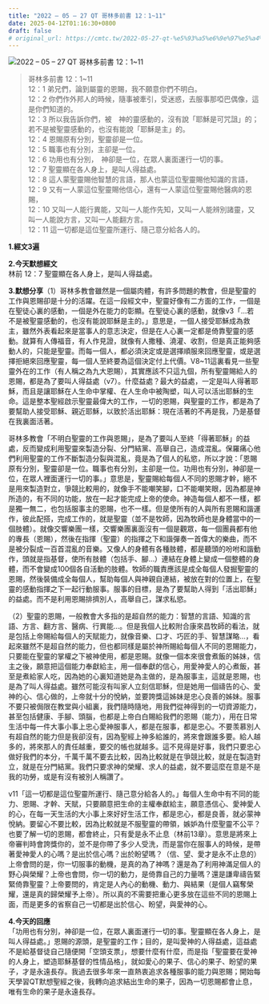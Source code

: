 ```yaml
---
title: "2022 – 05 – 27 QT 哥林多前書 12：1~11"
date: 2025-04-12T01:16:30+0800
draft: false
# original_url: https://cmtc.tw/2022-05-27-qt-%e5%93%a5%e6%9e%97%e5%a4%9a%e5%89%8d%e6%9b%b8-12%ef%bc%9a111
---
```


![2022 – 05 – 27 QT 哥林多前書 12：1\~11](/images/qt.jpg  "2022 – 05 – 27 QT 哥林多前書 12：1\~11")

> 哥林多前書 12：1\~11  
> 12：1 弟兄們，論到屬靈的恩賜，我不願意你們不明白。  
> 12：2 你們作外邦人的時候，隨事被牽引，受迷惑，去服事那啞巴偶像，這是你們知道的。  
> 12：3 所以我告訴你們，被　神的靈感動的，沒有說「耶穌是可咒詛」的；若不是被聖靈感動的，也沒有能說「耶穌是主」的。  
> 12：4 恩賜原有分別，聖靈卻是一位。  
> 12：5 職事也有分別，主卻是一位。  
> 12：6 功用也有分別，　神卻是一位，在眾人裏面運行一切的事。  
> 12：7 聖靈顯在各人身上，是叫人得益處。  
> 12：8 這人蒙聖靈賜他智慧的言語，那人也蒙這位聖靈賜他知識的言語，  
> 12：9 又有一人蒙這位聖靈賜他信心，還有一人蒙這位聖靈賜他醫病的恩賜，  
> 12：10 又叫一人能行異能，又叫一人能作先知，又叫一人能辨別諸靈，又叫一人能說方言，又叫一人能翻方言。  
> 12：11 這一切都是這位聖靈所運行、隨己意分給各人的。

**1.經文3遍**

**2.今天默想經文**  
林前 12：7 聖靈顯在各人身上，是叫人得益處。

**3.默想分享**（1）哥林多教會雖然是一個屬肉體，有許多問題的教會，但是聖靈的工作與恩賜卻是十分的活躍。在這一段經文中，聖靈好像有二方面的工作，一個是在聖徒心裏的感動，一個是外在能力的彰顯。在聖徒心裏的感動，就像v3「…若不是被聖靈感動的，也沒有能說耶穌是主的。」意思是，一個人接受耶穌成為救主，雖然外表看起來是當事人的意志決定，但是在人心裏一定都是倚靠聖靈的感動。就算有人傳福音，有人作見證，就像有人撒種、澆灌、收割，但是真正能夠感動人的，只能是聖靈。而每一個人，都必須決定或是選擇順服來回應聖靈，或是選擇拒絕來回應聖靈，每一個人至終要為這個決定付上代價。V8\~11這裏看見一些聖靈外在的工作（有人稱之為九大恩賜），其實應該不只這九個，所有聖靈賜給人的恩賜，都是為了要叫人得益處（v7）。什麼益處？最大的益處，一定是叫人得著耶穌，而且是讓耶穌在人生命中掌權、在人生命中被陶塑，叫人可以活出耶穌的生命。這是整本聖經啟示聖靈最偉大的工作，一切的恩賜，與聖靈的工作，都是為了要幫助人接受耶穌、親近耶穌，以致於活出耶穌：現在活著的不再是我，乃是基督在我裏面活著。

哥林多教會「不明白聖靈的工作與恩賜」，是為了要叫人至終「得著耶穌」的益處，反而變成利用聖靈來製造分裂、分門結黨、高舉自己，造成混亂。保羅痛心他們利用聖靈的工作不斷製造分裂與混亂，竟是為了個人的私慾，所以才說：「恩賜原有分別，聖靈卻是一位。職事也有分別，主卻是一位。功用也有分別，神卻是一位，在眾人裡面運行一切的事。」意思是，聖靈賜給每個人不同的恩賜才幹，絕不是用來製造對立，爭競比較用的，就像手不能嘲笑腳，口不能嘲笑眼，因為都是神所造的，有不同的功能，放在一起才能完成上帝的使命。神造每個人都不一樣，都是獨一無二，也包括服事主的恩賜，也不一樣。但是使所有的人與所有恩賜和諧運作，彼此配搭，完成工作的，就是聖靈（並不是牧師，因為牧師也是身體當中的一個肢體）。就像交響樂團一樣，交響樂團裏面沒有一個是觀眾，每一個團員都有他的專長（恩賜），然後在指揮（聖靈）的指揮之下和諧彈奏一首偉大的樂曲，而不是被分裂成一百首混亂的音樂。又像人的身體有各種肢體，都是聽頭的吩咐和諧動作，頭就是指基督，使所有肢體（包括手、腳…）連結在身體上變成一個整體的身體，而不會變成100個各自活動的肢體。牧師的職責應該是成全每個人發掘聖靈的恩賜，然後裝備成全每個人，幫助每個人與神親自連結，被放在對的位置上，在聖靈的感動指揮之下一起行動服事。服事的目標，是為了要幫助人得到「活出耶穌」的益處。而不是利用恩賜排擠別人，高舉自己，謀求私慾。

（2）聖靈的恩賜，一般教會大多指的是超自然的能力：智慧的言語、知識的言語、方言、翻方言、醫病、行異能…。但是我個人比較附合康來昌牧師的看法，就是包括上帝賜給每個人的天賦能力，就像音樂、口才、巧匠的手、智慧謀略…，看起來雖然不是超自然的能力，但也都同樣是屬於神所賜給每個人不同的恩賜能力，只要能在聖靈的掌權之下被神使用，都是恩賜。就像一個本來很會煮飯的姊妹，信主之後，願意把這個能力奉獻給主，用一個奉獻的信心，用愛神愛人的心煮飯，甚至是煮給家人吃，因為她的心裏知道她是為主做的，是為服事主，這就是恩賜，也是為了叫人得益處。雖然可能沒有叫家人立刻信耶穌，但是她用一個禱告的心、愛神的心、信心做的，上帝就十分的悅納，並要誇獎這姊妹是忠心良善的姊妹。服事不要只被侷限在教堂與小組裏，我們隨時隨地，用我們從神得到的一切資源能力，甚至包括健康、手腳、頭腦，也都是上帝白白賜給我們的恩賜（能力），用在日常生活中每一件大事小事上忠心愛神服事人，都是在服事，都是忠心。不要羡慕別人有超自然的能力但是我卻沒有，因為聖經上神多給誰的，將來會跟誰多要。給人越多的，將來那人的責任越重，要交的帳也就越多。這不見得是好事，我們只要忠心做好我們的本分，千萬千萬不要去比較，因為比較就是在爭競比較，就是在製造對立，就是在分門結黨。我們只要求神的榮耀、求人的益處，就不要這麼在意是不是我的功勞，或是有沒有被別人稱讚了。

v11「這一切都是這位聖靈所運行、隨己意分給各人的。」每個人生命中有不同的能力、恩賜、才幹、天賦，只要願意把生命的主權奉獻給主，願意憑信心、愛神愛人的心，在每一天生活的大小事上來好好生活工作，都是忠心，都是良善，就必蒙神悅納。要留心不要比較，因為比較就是不服聖靈的帶領，嫉妒為什麼聖靈不公平？也要了解一切的恩賜，都會終止，只有愛是永不止息（林前13章）。意思是將來上帝審判時會誇獎你的，並不是你帶了多少人受洗，而是當你在服事人的時候，是帶著愛神愛人的心嗎？是出於信心嗎？出於盼望嗎？（信、望、愛才是永不止息的）上帝會問的是，你一切服事的動機，是真的為了神嗎？還是為了利用神滿足個人的野心與榮耀？上帝也會問，你一切的動力，是倚靠自己的力量嗎？還是謙卑禱告緊緊倚靠聖靈？上帝要問的，肯定是人內心的動機、動力、與結果（是個人竊奪榮耀，還是真的歸榮耀予上帝）。所以真的不需要把重心更多放在這些不同的恩賜上面，而是更多的省察自己一切都是出於信心、盼望，與愛神的心。

**4.今天的回應**  
「功用也有分別，神卻是一位，在眾人裏面運行一切的事。聖靈顯在各人身上，是叫人得益處。」恩賜的源頭，是聖靈的工作；目的，是叫愛神的人得益處，這益處不是給基督徒自己隨便開「空頭支票」，想要什麼有什麼，而是指「聖靈要在愛神的人身上，塑造耶穌基督的性情品格」，就如愛心的果子、信心的果子、盼望的果子，才是永遠長存。我過去很多年來一直熱衷追求各種服事的能力與恩賜；開始每天學習QT默想聖經之後，我轉向追求結出生命的果子，因為一切恩賜都會止息，唯有生命的果子是永遠長存。